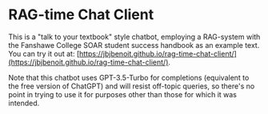 # RAG-time Chat Client

This is a "talk to your textbook" style chatbot, employing a RAG-system with the Fanshawe College SOAR student success handbook as an example text. You can try it out at: [https://jbjbenoit.github.io/rag-time-chat-client/](https://jbjbenoit.github.io/rag-time-chat-client/).

Note that this chatbot uses GPT-3.5-Turbo for completions (equivalent to the free version of ChatGPT) and will resist off-topic queries, so there's no point in trying to use it for purposes other than those for which it was intended.

